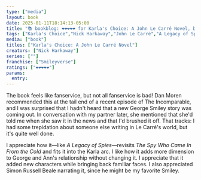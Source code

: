 ```yaml
---
type: ["media"]
layout: book
date: 2025-01-11T18:14:13-05:00
title: "📚 bookblog: ❤️❤️❤️❤️❤️ for Karla's Choice: A John Le Carré Novel, by Nick Harkaway"
tags: ["Karla's Choice","Nick Harkaway","John Le Carré","A Legacy of Spies","Simon Russell Beale","The Spy Who Came In From the Cold"]
media: ["book"]
titles: ["Karla's Choice: A John Le Carré Novel"]
creators: ["Nick Harkaway"]
series: [""]
franchise: ["Smileyverse"]
ratings: ["❤️❤️❤️❤️❤️"]
params:
  entry:
---
```


The book feels like fanservice, but not all fanservice is bad! Dan Moren recommended this at the tail end of a recent episode of The Incomparable, and I was surprised that I hadn't heard that a new George Smiley story was coming out. In conversation with my partner later, she mentioned that she'd told me when she saw it in the news and that I'd brushed it off. That tracks: I had some trepidation about someone else writing in Le Carré's world, but it's quite well done.

I appreciate how it—like *A Legacy of Spies*—revisits *The Spy Who Came In From the Cold* and fits it into the Karla arc. I like how it adds more dimension to George and Ann's relationship without changing it. I appreciate that it added new characters while bringing back familiar faces. I also appreciated Simon Russell Beale narrating it, since he might be my favorite Smiley.
